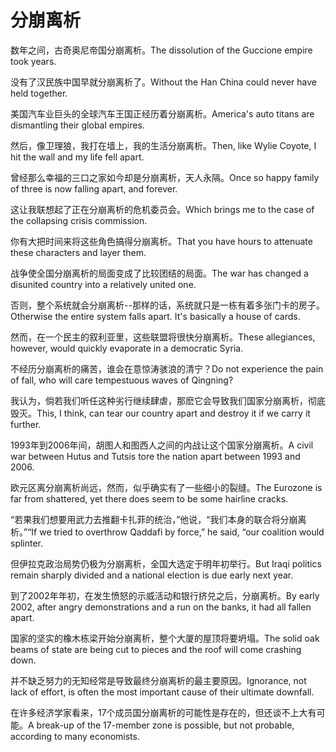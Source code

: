 # 分崩离析

<p><span class="chinese">数年之间，古奇奥尼帝国分崩离析。</span><span class="english">The dissolution of the Guccione empire took years.</span></p>

<p><span class="chinese">没有了汉民族中国早就分崩离析了。</span><span class="english">Without the Han China could never have held together.</span></p>

<p><span class="chinese">美国汽车业巨头的全球汽车王国正经历着分崩离析。</span><span class="english">America's auto titans are dismantling their global empires.</span></p>

<p><span class="chinese">然后，像卫理狼，我打在墙上，我的生活分崩离析。</span><span class="english">Then, like Wylie Coyote, I hit the wall and my life fell apart.</span></p>

<p><span class="chinese">曾经那么幸福的三口之家如今却是分崩离析，天人永隔。</span><span class="english">Once so happy family of three is now falling apart, and forever.</span></p>

<p><span class="chinese">这让我联想起了正在分崩离析的危机委员会。</span><span class="english">Which brings me to the case of the collapsing crisis commission.</span></p>

<p><span class="chinese">你有大把时间来将这些角色搞得分崩离析。</span><span class="english">That you have hours to attenuate these characters and layer them.</span></p>

<p><span class="chinese">战争使全国分崩离析的局面变成了比较团结的局面。</span><span class="english">The war has changed a disunited country into a relatively united one.</span></p>

<p><span class="chinese">否则，整个系统就会分崩离析--那样的话，系统就只是一栋有着多张门卡的房子。</span><span class="english">Otherwise the entire system falls apart. It's basically a house of cards.</span></p>

<p><span class="chinese">然而，在一个民主的叙利亚里，这些联盟将很快分崩离析。</span><span class="english">These allegiances, however, would quickly evaporate in a democratic Syria.</span></p>

<p><span class="chinese">不经历分崩离析的痛苦，谁会在意惊涛骇浪的清宁？</span><span class="english">Do not experience the pain of fall, who will care tempestuous waves of Qingning?</span></p>

<p><span class="chinese">我认为，倘若我们听任这种劣行继续肆虐，那麽它会导致我们国家分崩离析，彻底毁灭。</span><span class="english">This, I think, can tear our country apart and destroy it if we carry it further.</span></p>

<p><span class="chinese">1993年到2006年间，胡图人和图西人之间的内战让这个国家分崩离析。</span><span class="english">A civil war between Hutus and Tutsis tore the nation apart between 1993 and 2006.</span></p>

<p><span class="chinese">欧元区离分崩离析尚远，然而，似乎确实有了一些细小的裂缝。</span><span class="english">The Eurozone is far from shattered, yet there does seem to be some hairline cracks.</span></p>

<p><span class="chinese">“若果我们想要用武力去推翻卡扎菲的统治，”他说，“我们本身的联合将分崩离析。”</span><span class="english">“If we tried to overthrow Qaddafi by force,” he said, “our coalition would splinter.</span></p>

<p><span class="chinese">但伊拉克政治局势仍极为分崩离析，全国大选定于明年初举行。</span><span class="english">But Iraqi politics remain sharply divided and a national election is due early next year.</span></p>

<p><span class="chinese">到了2002年年初，在发生愤怒的示威活动和银行挤兑之后，分崩离析。</span><span class="english">By early 2002, after angry demonstrations and a run on the banks, it had all fallen apart.</span></p>

<p><span class="chinese">国家的坚实的橡木栋梁开始分崩离析，整个大厦的屋顶将要坍塌。</span><span class="english">The solid oak beams of state are being cut to pieces and the roof will come crashing down.</span></p>

<p><span class="chinese">并不缺乏努力的无知经常是导致最终分崩离析的最主要原因。</span><span class="english">Ignorance, not lack of effort, is often the most important cause of their ultimate downfall.</span></p>

<p><span class="chinese">在许多经济学家看来，17个成员国分崩离析的可能性是存在的，但还谈不上大有可能。</span><span class="english">A break-up of the 17-member zone is possible, but not probable, according to many economists.</span></p>

